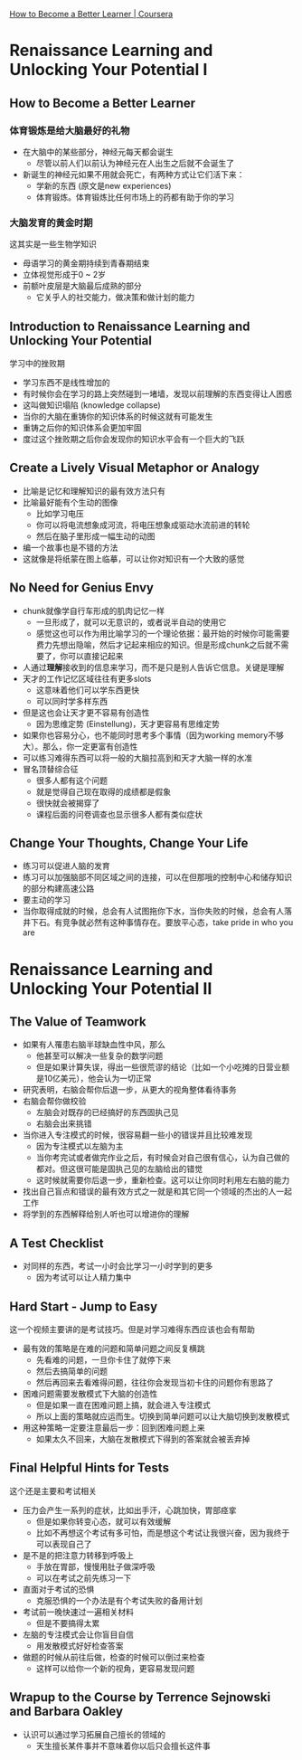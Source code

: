 [How to Become a Better Learner | Coursera](https://www.coursera.org/learn/learning-how-to-learn/lecture/f839b/how-to-become-a-better-learner)

# Renaissance Learning and Unlocking Your Potential I

## How to Become a Better Learner

### 体育锻炼是给大脑最好的礼物

- 在大脑中的某些部分，神经元每天都会诞生
  - 尽管以前人们以前认为神经元在人出生之后就不会诞生了
- 新诞生的神经元如果不用就会死亡，有两种方式让它们活下来：
  - 学新的东西 (原文是new experiences)
  - 体育锻炼。体育锻炼比任何市场上的药都有助于你的学习

### 大脑发育的黄金时期

这其实是一些生物学知识

- 母语学习的黄金期持续到青春期结束
- 立体视觉形成于0 ~ 2岁
- 前额叶皮层是大脑最后成熟的部分
  - 它关乎人的社交能力，做决策和做计划的能力

## Introduction to Renaissance Learning and Unlocking Your Potential

学习中的挫败期

- 学习东西不是线性增加的
- 有时候你会在学习的路上突然碰到一堵墙，发现以前理解的东西变得让人困惑
- 这叫做知识塌陷 (knowledge collapse)
- 当你的大脑在重铸你的知识体系的时候这就有可能发生
- 重铸之后你的知识体系会更加牢固
- 度过这个挫败期之后你会发现你的知识水平会有一个巨大的飞跃

## Create a Lively Visual Metaphor or Analogy

- 比喻是记忆和理解知识的最有效方法只有
- 比喻最好能有个生动的图像
  - 比如学习电压
  - 你可以将电流想象成河流，将电压想象成驱动水流前进的转轮
  - 然后在脑子里形成一幅生动的动图
- 编一个故事也是不错的方法
- 这就像是将纸蒙在图上临摹，可以让你对知识有一个大致的感觉

## No Need for Genius Envy

- chunk就像学自行车形成的肌肉记忆一样
  - 一旦形成了，就可以无意识的，或者说半自动的使用它
  - 感觉这也可以作为用比喻学习的一个理论依据：最开始的时候你可能需要费力先想出隐喻，然后才记起来相应的知识。但是形成chunk之后就不需要了，你可以直接记起来
- 人通过**理解**接收到的信息来学习，而不是只是别人告诉它信息。关键是理解
- 天才的工作记忆区域往往有更多slots
  - 这意味着他们可以学东西更快
  - 可以同时学多样东西
- 但是这也会让天才更不容易有创造性
  - 因为思维定势 (Einstellung)，天才更容易有思维定势
- 如果你也容易分心，也不能同时思考多个事情（因为working memory不够大）。那么，你一定更富有创造性
- 可以练习难得东西可以将一般的大脑拉高到和天才大脑一样的水准
- 冒名顶替综合征
  - 很多人都有这个问题
  - 就是觉得自己现在取得的成绩都是假象
  - 很快就会被揭穿了
  - 课程后面的问卷调查也显示很多人都有类似症状

## Change Your Thoughts, Change Your Life

- 练习可以促进人脑的发育
- 练习可以加强脑部不同区域之间的连接，可以在但那哦的控制中心和储存知识的部分构建高速公路
- 要主动的学习
- 当你取得成就的时候，总会有人试图拖你下水，当你失败的时候，总会有人落井下石。有竞争就必然有这种事情存在。要放平心态，take pride in who you are

# Renaissance Learning and Unlocking Your Potential II

## The Value of Teamwork

- 如果有人罹患右脑半球缺血性中风，那么
  - 他甚至可以解决一些复杂的数学问题
  - 但是如果计算失误，得出一些很荒谬的结论（比如一个小吃摊的日营业额是10亿美元），他会认为一切正常
- 研究表明，右脑会帮你后退一步，从更大的视角整体看待事务
- 右脑会帮你做校验
  - 左脑会对既存的已经搞好的东西固执己见
  - 右脑会出来挑错
- 当你进入专注模式的时候，很容易翻一些小的错误并且比较难发现
  - 因为专注模式以左脑为主
  - 当你考完试或者做完作业之后，有时候会对自己很有信心，认为自己做的都对。但这很可能是固执己见的左脑给出的错觉
  - 这时候就需要你后退一步，重新检查。这可以让你同时利用左右脑的能力
- 找出自己盲点和错误的最有效方式之一就是和其它同一个领域的杰出的人一起工作
- 将学到的东西解释给别人听也可以增进你的理解

## A Test Checklist

- 对同样的东西，考试一小时会比学习一小时学到的更多
  - 因为考试可以让人精力集中

## Hard Start - Jump to Easy

这一个视频主要讲的是考试技巧。但是对学习难得东西应该也会有帮助

- 最有效的策略是在难的问题和简单问题之间反复横跳
  - 先看难的问题，一旦你卡住了就停下来
  - 然后去搞简单的问题
  - 然后再回来去看难得问题，往往你会发现当初卡住的问题你有思路了
- 困难问题需要发散模式下大脑的创造性
  - 但是如果一直在困难问题上搞，就会进入专注模式
  - 所以上面的策略就应运而生。切换到简单问题可以让大脑切换到发散模式
- 用这种策略一定要注意最后一步：回到困难问题上来
  - 如果太久不回来，大脑在发散模式下得到的答案就会被丢弃掉

## Final Helpful Hints for Tests

这个还是主要和考试相关

- 压力会产生一系列的症状，比如出手汗，心跳加快，胃部痉挛
  - 但是如果你转变心态，就可以有效缓解
  - 比如不再想这个考试有多可怕，而是想这个考试让我很兴奋，因为我终于可以表现自己了
- 是不是的把注意力转移到呼吸上
  - 手放在胃部，慢慢用肚子做深呼吸
  - 可以在考试之前先练习一下
- 直面对于考试的恐惧
  - 克服恐惧的一个办法是有个考试失败的备用计划
- 考试前一晚快速过一遍相关材料
  - 但是不要搞得太累
- 左脑的专注模式会让你盲目自信
  - 用发散模式好好检查答案
- 做题的时候从前往后做，检查的时候可以倒过来检查
  - 这样可以给你一个新的视角，更容易发现问题

## Wrapup to the Course by Terrence Sejnowski and Barbara Oakley

- 认识可以通过学习拓展自己擅长的领域的
  - 天生擅长某件事并不意味着你以后只会擅长这件事

































